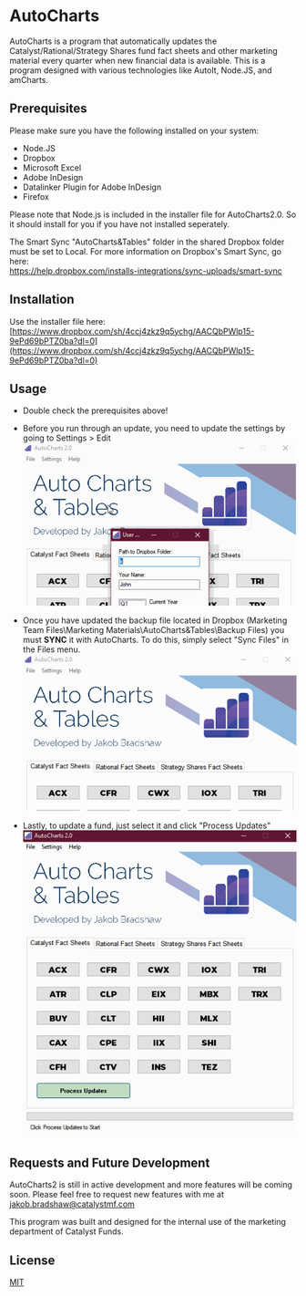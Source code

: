 # AutoCharts

AutoCharts is a program that automatically updates the Catalyst/Rational/Strategy Shares fund fact sheets and other marketing material every quarter when new financial data is available. This is a program designed with various technologies like AutoIt, Node.JS, and amCharts.

## Prerequisites

Please make sure you have the following installed on your system:
* Node.JS
* Dropbox
* Microsoft Excel
* Adobe InDesign
* Datalinker Plugin for Adobe InDesign
* Firefox

Please note that Node.js is included in the installer file for AutoCharts2.0. So it should install for you if you have not installed seperately.

The Smart Sync "AutoCharts&Tables" folder in the shared Dropbox folder must be set to Local. For more information on Dropbox's Smart Sync, go here:  
https://help.dropbox.com/installs-integrations/sync-uploads/smart-sync

## Installation

Use the installer file here:   
[https://www.dropbox.com/sh/4ccj4zkz9q5ychg/AACQbPWlp15-9ePd69bPTZ0ba?dl=0](https://www.dropbox.com/sh/4ccj4zkz9q5ychg/AACQbPWlp15-9ePd69bPTZ0ba?dl=0)

## Usage

* Double check the prerequisites above!

* Before you run through an update, you need to update the settings by going to Settings > Edit  
![alt](docs/img/autocharts1.gif)  

* Once you have updated the backup file located in Dropbox (Marketing Team Files\Marketing Materials\AutoCharts&Tables\Backup Files) you must **SYNC** it with AutoCharts. To do this, simply select "Sync Files" in the Files menu.  
![alt](docs/img/autocharts2.gif)  

* Lastly, to update a fund, just select it and click "Process Updates"  
![alt](docs/img/autocharts3.gif)  

## Requests and Future Development
AutoCharts2 is still in active development and more features will be coming soon. Please feel free to request new features with me at jakob.bradshaw@catalystmf.com

This program was built and designed for the internal use of the marketing department of Catalyst Funds. 

## License
[MIT](https://choosealicense.com/licenses/mit/)